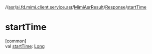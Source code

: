 //[asr](../../../../index.md)/[ai.fd.mimi.client.service.asr](../../index.md)/[MimiAsrResult](../index.md)/[Response](index.md)/[startTime](start-time.md)

# startTime

[common]\
val [startTime](start-time.md): [Long](https://kotlinlang.org/api/core/kotlin-stdlib/kotlin/-long/index.html)
